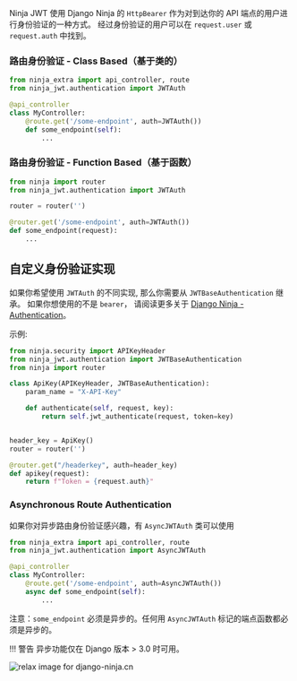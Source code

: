 
Ninja JWT 使用 Django Ninja 的 `HttpBearer` 作为对到达你的 API 端点的用户进行身份验证的一种方式。
经过身份验证的用户可以在 `request.user` 或 `request.auth` 中找到。

### 路由身份验证 - Class Based（基于类的）

```python
from ninja_extra import api_controller, route
from ninja_jwt.authentication import JWTAuth

@api_controller
class MyController:
    @route.get('/some-endpoint', auth=JWTAuth())
    def some_endpoint(self):
        ...
```

### 路由身份验证 - Function Based（基于函数）

```python
from ninja import router
from ninja_jwt.authentication import JWTAuth

router = router('')

@router.get('/some-endpoint', auth=JWTAuth())
def some_endpoint(request):
    ...
```

自定义身份验证实现
-------
如果你希望使用 `JWTAuth` 的不同实现, 那么你需要从 `JWTBaseAuthentication` 继承。
如果你想使用的不是 `bearer`， 请阅读更多关于 [Django Ninja - Authentication](https://django-ninja.rest-framework.com/tutorial/authentication/)。

示例:
```python
from ninja.security import APIKeyHeader
from ninja_jwt.authentication import JWTBaseAuthentication
from ninja import router

class ApiKey(APIKeyHeader, JWTBaseAuthentication):
    param_name = "X-API-Key"

    def authenticate(self, request, key):
        return self.jwt_authenticate(request, token=key)


header_key = ApiKey()
router = router('')

@router.get("/headerkey", auth=header_key)
def apikey(request):
    return f"Token = {request.auth}"

```

### Asynchronous Route Authentication
如果你对异步路由身份验证感兴趣，有 `AsyncJWTAuth` 类可以使用

```python
from ninja_extra import api_controller, route
from ninja_jwt.authentication import AsyncJWTAuth

@api_controller
class MyController:
    @route.get('/some-endpoint', auth=AsyncJWTAuth())
    async def some_endpoint(self):
        ...
```
注意：`some_endpoint` 必须是异步的。任何用 `AsyncJWTAuth` 标记的端点函数都必须是异步的。

!!! 警告
    异步功能仅在 Django 版本 > 3.0 时可用。

<img style="object-fit: cover; object-position: 50% 50%;" alt="relax image for django-ninja.cn" loading="lazy" fetchpriority="auto" aria-hidden="true" draggable="false" src="https://picsum.photos/825/47.jpg">
